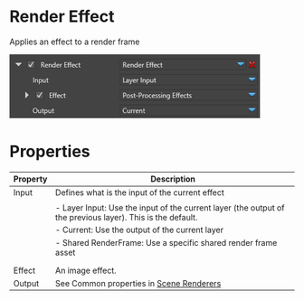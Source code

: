# Render Effect

Applies an effect to a render frame 

![media/render-effect-1.png](media/render-effect-1.png) 

# Properties

| Property | Description                                                                                                |
| -------- | ---------------------------------------------------------------------------------------------------------- |
| Input    | Defines what is the input of the current effect                                                            |
|          |                                                                                                            |
|          | - Layer Input: Use the input of the current layer (the output of the previous layer). This is the default. |
|          | - Current: Use the output of the current layer                                                             |
|          | - Shared RenderFrame: Use a specific shared render frame asset                                             |
|          |                                                                                                            |
|          |                                                                                                            |
| Effect   | An image effect.                                                                                           |
| Output   | See Common properties in [Scene Renderers](index.md)                                                       |


